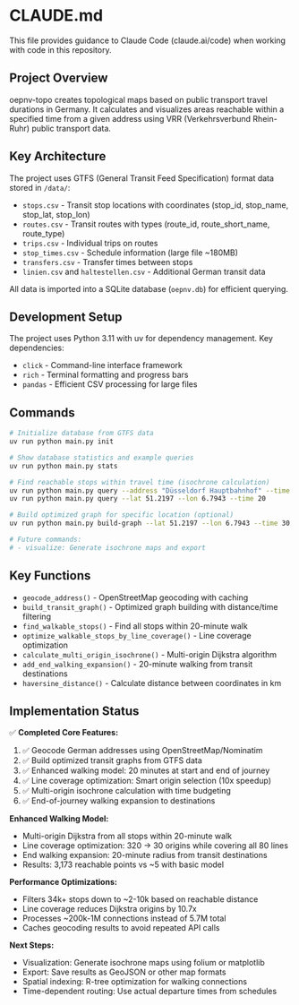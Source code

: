# CLAUDE.md

This file provides guidance to Claude Code (claude.ai/code) when working with code in this repository.

## Project Overview

oepnv-topo creates topological maps based on public transport travel durations in Germany. It calculates and visualizes areas reachable within a specified time from a given address using VRR (Verkehrsverbund Rhein-Ruhr) public transport data.

## Key Architecture

The project uses GTFS (General Transit Feed Specification) format data stored in `/data/`:
- `stops.csv` - Transit stop locations with coordinates (stop_id, stop_name, stop_lat, stop_lon)
- `routes.csv` - Transit routes with types (route_id, route_short_name, route_type)
- `trips.csv` - Individual trips on routes
- `stop_times.csv` - Schedule information (large file ~180MB)
- `transfers.csv` - Transfer times between stops
- `linien.csv` and `haltestellen.csv` - Additional German transit data

All data is imported into a SQLite database (`oepnv.db`) for efficient querying.

## Development Setup

The project uses Python 3.11 with uv for dependency management. Key dependencies:
- `click` - Command-line interface framework
- `rich` - Terminal formatting and progress bars
- `pandas` - Efficient CSV processing for large files

## Commands

```bash
# Initialize database from GTFS data
uv run python main.py init

# Show database statistics and example queries
uv run python main.py stats

# Find reachable stops within travel time (isochrone calculation)
uv run python main.py query --address "Düsseldorf Hauptbahnhof" --time 30
uv run python main.py query --lat 51.2197 --lon 6.7943 --time 20

# Build optimized graph for specific location (optional)
uv run python main.py build-graph --lat 51.2197 --lon 6.7943 --time 30

# Future commands:
# - visualize: Generate isochrone maps and export
```

## Key Functions

- `geocode_address()` - OpenStreetMap geocoding with caching
- `build_transit_graph()` - Optimized graph building with distance/time filtering  
- `find_walkable_stops()` - Find all stops within 20-minute walk
- `optimize_walkable_stops_by_line_coverage()` - Line coverage optimization
- `calculate_multi_origin_isochrone()` - Multi-origin Dijkstra algorithm
- `add_end_walking_expansion()` - 20-minute walking from transit destinations
- `haversine_distance()` - Calculate distance between coordinates in km

## Implementation Status

✅ **Completed Core Features:**
1. ✅ Geocode German addresses using OpenStreetMap/Nominatim
2. ✅ Build optimized transit graphs from GTFS data
3. ✅ Enhanced walking model: 20 minutes at start and end of journey
4. ✅ Line coverage optimization: Smart origin selection (10x speedup)
5. ✅ Multi-origin isochrone calculation with time budgeting
6. ✅ End-of-journey walking expansion to destinations

**Enhanced Walking Model:**
- Multi-origin Dijkstra from all stops within 20-minute walk
- Line coverage optimization: 320 → 30 origins while covering all 80 lines
- End walking expansion: 20-minute radius from transit destinations
- Results: 3,173 reachable points vs ~5 with basic model

**Performance Optimizations:**
- Filters 34k+ stops down to ~2-10k based on reachable distance  
- Line coverage reduces Dijkstra origins by 10.7x
- Processes ~200k-1M connections instead of 5.7M total
- Caches geocoding results to avoid repeated API calls

**Next Steps:**
- Visualization: Generate isochrone maps using folium or matplotlib
- Export: Save results as GeoJSON or other map formats
- Spatial indexing: R-tree optimization for walking connections
- Time-dependent routing: Use actual departure times from schedules